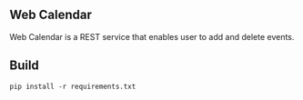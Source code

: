 ## Web Calendar

Web Calendar is a REST service that enables user to add and delete events.

## Build

```
pip install -r requirements.txt
```
